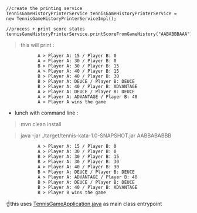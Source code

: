 ```
//create the printing service
TennisGameHistoryPrinterService tennisGameHistoryPrinterService =
new TennisGameHistoryPrinterServiceImpl();

//process + print score states
tennisGameHistoryPrinterService.printScoreFromGameHistory("AABABBBAAA");
```

> this will print :

                A > Player A: 15 / Player B: 0
                A > Player A: 30 / Player B: 0
                B > Player A: 30 / Player B: 15
                A > Player A: 40 / Player B: 15
                B > Player A: 40 / Player B: 30
                B > Player A: DEUCE / Player B: DEUCE
                B > Player A: 40 / Player B: ADVANTAGE
                A > Player A: DEUCE / Player B: DEUCE
                A > Player A: ADVANTAGE / Player B: 40
                A > Player A wins the game

* lunch with command line :
> mvn clean install

> java -jar ./target/tennis-kata-1.0-SNAPSHOT.jar AABBABABBB

                A > Player A: 15 / Player B: 0
                A > Player A: 30 / Player B: 0
                B > Player A: 30 / Player B: 15
                B > Player A: 30 / Player B: 30
                A > Player A: 40 / Player B: 30
                B > Player A: DEUCE / Player B: DEUCE
                A > Player A: ADVANTAGE / Player B: 40
                B > Player A: DEUCE / Player B: DEUCE
                B > Player A: 40 / Player B: ADVANTAGE
                B > Player B wins the game


☝️this uses [TennisGameApplication.java](https://github.com/haniBelg/tennis-kata/blob/master/src/main/java/kata/TennisGameApplication.java) as main class entrypoint
